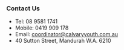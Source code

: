 ### Contact Us
* Tel: 08 9581 1741
* Mobile: 0419 909 178
* Email: coordinator@calvaryyouth.com.au
* 40 Sutton Street, Mandurah W.A. 6210 